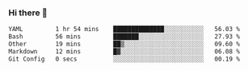 ### Hi there 👋

<!--
**urzz/urzz** is a ✨ _special_ ✨ repository because its `README.md` (this file) appears on your GitHub profile.

Here are some ideas to get you started:

- 🔭 I’m currently working on ...
- 🌱 I’m currently learning ...
- 👯 I’m looking to collaborate on ...
- 🤔 I’m looking for help with ...
- 💬 Ask me about ...
- 📫 How to reach me: ...
- 😄 Pronouns: ...
- ⚡ Fun fact: ...
-->

<!--START_SECTION:waka-->

```txt
YAML         1 hr 54 mins    ██████████████░░░░░░░░░░░   56.03 %
Bash         56 mins         ███████░░░░░░░░░░░░░░░░░░   27.93 %
Other        19 mins         ██▒░░░░░░░░░░░░░░░░░░░░░░   09.60 %
Markdown     12 mins         █▓░░░░░░░░░░░░░░░░░░░░░░░   06.08 %
Git Config   0 secs          ░░░░░░░░░░░░░░░░░░░░░░░░░   00.19 %
```

<!--END_SECTION:waka-->
